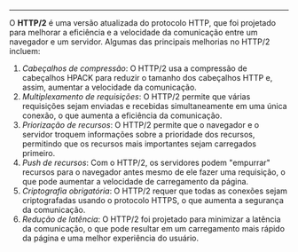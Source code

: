 ***

O **HTTP/2** é uma versão atualizada do protocolo HTTP, que foi projetado para melhorar a eficiência e a velocidade da comunicação entre um navegador e um servidor. Algumas das principais melhorias no HTTP/2 incluem:

1.  *Cabeçalhos de compressão*: O HTTP/2 usa a compressão de cabeçalhos HPACK para reduzir o tamanho dos cabeçalhos HTTP e, assim, aumentar a velocidade da comunicação.
2.  *Multiplexamento de requisições*: O HTTP/2 permite que várias requisições sejam enviadas e recebidas simultaneamente em uma única conexão, o que aumenta a eficiência da comunicação.
3.  *Priorização de recursos*: O HTTP/2 permite que o navegador e o servidor troquem informações sobre a prioridade dos recursos, permitindo que os recursos mais importantes sejam carregados primeiro.
4.  *Push de recursos*: Com o HTTP/2, os servidores podem "empurrar" recursos para o navegador antes mesmo de ele fazer uma requisição, o que pode aumentar a velocidade de carregamento da página.
5.  *Criptografia obrigatória*: O HTTP/2 requer que todas as conexões sejam criptografadas usando o protocolo HTTPS, o que aumenta a segurança da comunicação.
6.  *Redução de latência*: O HTTP/2 foi projetado para minimizar a latência da comunicação, o que pode resultar em um carregamento mais rápido da página e uma melhor experiência do usuário.

